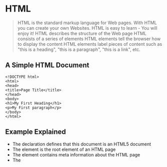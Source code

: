# HTML

> HTML is the standard markup language for Web pages.
> With HTML you can create your own Websites.
> HTML is easy to learn - You will enjoy it!
> HTML describes the structure of the Web page
> HTML consists of a series of elements
> HTML elements tell the browser how to display the content
> HTML elements label pieces of content such as "this is a heading", "this is a paragraph", "this is a link", etc.

## A Simple HTML Document

```
<!DOCTYPE html>
<html>
<head>
<title>Page Title</title>
</head>
<body>
<h1>My First Heading</h1>
<p>My First paragraph</p>
</body>
</html>
```

## Example Explained

* The <!DOCTYPE html> declaration defines that this document is an HTML5 document
* The <html> element is the root element of an HTML page
* The <head> element contains meta information about the HTML page
* The <title> element specifies a title for the HTML page (which is shown in the browser's title bar or in the page's tab)
* The <body> element defines the document's body, and is a container for all the visible contents such as headings, paragraphs, images, hyperlinks, tables, lists, etc.
* The /<h1> element defines a large heading
* The <p> element defines a paragraph

